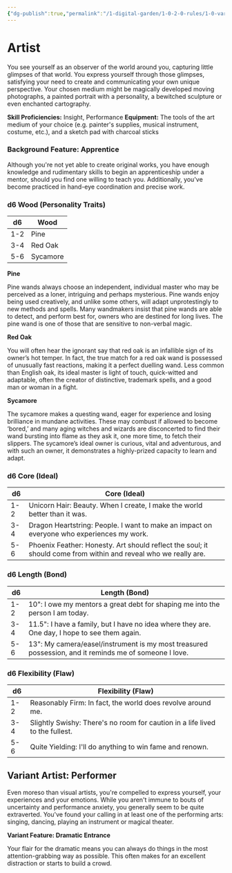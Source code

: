 ```yaml
---
{"dg-publish":true,"permalink":"/1-digital-garden/1-0-2-0-rules/1-0-variant-rules/1-06-1-1-background-artist/"}
---
```


# Artist

You see yourself as an observer of the world around you, capturing little glimpses of that world. You express yourself through those glimpses, satisfying your need to create and communicating your own unique perspective. Your chosen medium might be magically developed moving photographs, a painted portrait with a personality, a bewitched sculpture or even enchanted cartography.

**Skill Proficiencies:** Insight, Performance
**Equipment:** The tools of the art medium of your choice (e.g. painter's supplies, musical instrument, costume, etc.), and a sketch pad with charcoal sticks

### Background Feature: Apprentice

Although you're not yet able to create original works, you have enough knowledge and rudimentary skills to begin an apprenticeship under a mentor, should you find one willing to teach you. Additionally, you've become practiced in hand-eye coordination and precise work.

### **d6 Wood (Personality Traits)**

| d6  | Wood     |
| --- | -------- |
| 1-2 | Pine     |
| 3-4 | Red Oak  |
| 5-6 | Sycamore |

**Pine**

Pine wands always choose an independent, individual master who may be perceived as a loner, intriguing and perhaps mysterious. Pine wands enjoy being used creatively, and unlike some others, will adapt unprotestingly to new methods and spells. Many wandmakers insist that pine wands are able to detect, and perform best for, owners who are destined for long lives. The pine wand is one of those that are sensitive to non-verbal magic.

**Red Oak**

You will often hear the ignorant say that red oak is an infallible sign of its owner’s hot temper. In fact, the true match for a red oak wand is possessed of unusually fast reactions, making it a perfect duelling wand. Less common than English oak, its ideal master is light of touch, quick-witted and adaptable, often the creator of distinctive, trademark spells, and a good man or woman in a fight.

**Sycamore**

The sycamore makes a questing wand, eager for experience and losing brilliance in mundane activities. These may combust if allowed to become ‘bored,’ and many aging witches and wizards are disconcerted to find their wand bursting into flame as they ask it, one more time, to fetch their slippers. The sycamore’s ideal owner is curious, vital and adventurous, and with such an owner, it demonstrates a highly-prized capacity to learn and adapt.

### **d6 Core (Ideal)**

| d6  | Core (Ideal)                                                                                                    |
| --- | --------------------------------------------------------------------------------------------------------------- |
| 1-2 | Unicorn Hair: Beauty. When I create, I make the world better than it was.                                       |
| 3-4 | Dragon Heartstring: People. I want to make an impact on everyone who experiences my work.                       |
| 5-6 | Phoenix Feather: Honesty. Art should reflect the soul; it should come from within and reveal who we really are. |

### **d6 Length (Bond)**

| d6  | Length (Bond)                                                                                         |
| --- | ----------------------------------------------------------------------------------------------------- |
| 1-2 | 10": I owe my mentors a great debt for shaping me into the person I am today.                         |
| 3-4 | 11.5": I have a family, but I have no idea where they are. One day, I hope to see them again.         |
| 5-6 | 13": My camera/easel/instrument is my most treasured possession, and it reminds me of someone I love. |

### **d6 Flexibility (Flaw)**

| d6  | Flexibility (Flaw)                                       |
| --- | -------------------------------------------------------- |
| 1-2 | Reasonably Firm: In fact, the world does revolve around me. |
| 3-4 | Slightly Swishy: There's no room for caution in a life lived to the fullest. |
| 5-6 | Quite Yielding: I'll do anything to win fame and renown. |

## Variant Artist: Performer

Even moreso than visual artists, you're compelled to express yourself, your experiences and your emotions. While you aren't immune to bouts of uncertainty and performance anxiety, you generally seem to be quite extraverted. You've found your calling in at least one of the performing arts: singing, dancing, playing an instrument or magical theater.

**Variant Feature: Dramatic Entrance**

Your flair for the dramatic means you can always do things in the most attention-grabbing way as possible. This often makes for an excellent distraction or starts to build a crowd.
